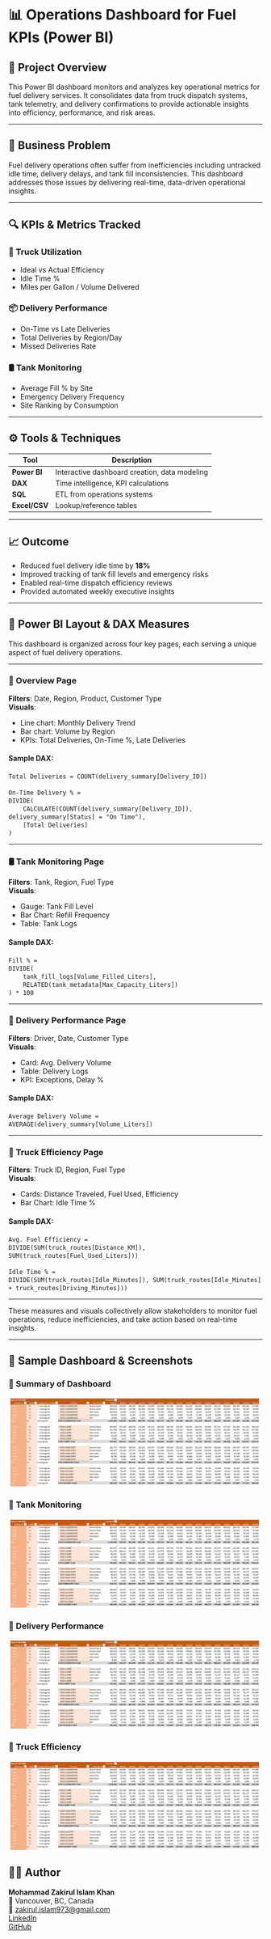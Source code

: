 # 📊 Operations Dashboard for Fuel KPIs (Power BI)

## 🧭 Project Overview

This Power BI dashboard monitors and analyzes key operational metrics for fuel delivery services. It consolidates data from truck dispatch systems, tank telemetry, and delivery confirmations to provide actionable insights into efficiency, performance, and risk areas.

---

## 🎯 Business Problem

Fuel delivery operations often suffer from inefficiencies including untracked idle time, delivery delays, and tank fill inconsistencies. This dashboard addresses those issues by delivering real-time, data-driven operational insights.

---

## 🔍 KPIs & Metrics Tracked

### 🚚 Truck Utilization
- Ideal vs Actual Efficiency
- Idle Time %
- Miles per Gallon / Volume Delivered

### 📦 Delivery Performance
- On-Time vs Late Deliveries
- Total Deliveries by Region/Day
- Missed Deliveries Rate

### 🛢️ Tank Monitoring
- Average Fill % by Site
- Emergency Delivery Frequency
- Site Ranking by Consumption

---

## ⚙️ Tools & Techniques

| Tool        | Description                                              |
|-------------|----------------------------------------------------------|
| **Power BI**| Interactive dashboard creation, data modeling            |
| **DAX**     | Time intelligence, KPI calculations                      |
| **SQL**     | ETL from operations systems                              |
| **Excel/CSV**| Lookup/reference tables                                 |

---

## 📈 Outcome

- Reduced fuel delivery idle time by **18%**
- Improved tracking of tank fill levels and emergency risks
- Enabled real-time dispatch efficiency reviews
- Provided automated weekly executive insights

---

## 📐 Power BI Layout & DAX Measures

This dashboard is organized across four key pages, each serving a unique aspect of fuel delivery operations.

---

### 📄 Overview Page
**Filters**: Date, Region, Product, Customer Type  
**Visuals**:
- Line chart: Monthly Delivery Trend
- Bar chart: Volume by Region
- KPIs: Total Deliveries, On-Time %, Late Deliveries

#### Sample DAX:
```DAX
Total Deliveries = COUNT(delivery_summary[Delivery_ID])

On-Time Delivery % = 
DIVIDE(
    CALCULATE(COUNT(delivery_summary[Delivery_ID]), delivery_summary[Status] = "On Time"),
    [Total Deliveries]
)
```

---

### 🛢️ Tank Monitoring Page
**Filters**: Tank, Region, Fuel Type  
**Visuals**:
- Gauge: Tank Fill Level
- Bar Chart: Refill Frequency
- Table: Tank Logs

#### Sample DAX:
```DAX
Fill % = 
DIVIDE(
    tank_fill_logs[Volume_Filled_Liters], 
    RELATED(tank_metadata[Max_Capacity_Liters])
) * 100
```

---

### 🚚 Delivery Performance Page
**Filters**: Driver, Date, Customer Type  
**Visuals**:
- Card: Avg. Delivery Volume
- Table: Delivery Logs
- KPI: Exceptions, Delay %

#### Sample DAX:
```DAX
Average Delivery Volume = 
AVERAGE(delivery_summary[Volume_Liters])
```

---

### 🔧 Truck Efficiency Page
**Filters**: Truck ID, Region, Fuel Type  
**Visuals**:
- Cards: Distance Traveled, Fuel Used, Efficiency
- Bar Chart: Idle Time %

#### Sample DAX:
```DAX
Avg. Fuel Efficiency = 
DIVIDE(SUM(truck_routes[Distance_KM]), SUM(truck_routes[Fuel_Used_Liters]))

Idle Time % = 
DIVIDE(SUM(truck_routes[Idle_Minutes]), SUM(truck_routes[Idle_Minutes] + truck_routes[Driving_Minutes]))
```

---

These measures and visuals collectively allow stakeholders to monitor fuel operations, reduce inefficiencies, and take action based on real-time insights.

---

## 🧾 Sample Dashboard & Screenshots

### 📘 Summary of Dashboard

![Summary of Dashboard](https://github.com/data-analyst-portfolio-web/data-analyst-portfolio/blob/main/Automated%20ERP-Based%20Monthly%20Transactional%20Reporting/Images/CL%20Summary%20Report.PNG)

### 📘 Tank Monitoring

![Tank Monitoring](https://github.com/data-analyst-portfolio-web/data-analyst-portfolio/blob/main/Automated%20ERP-Based%20Monthly%20Transactional%20Reporting/Images/CL%20Summary%20Report.PNG)

### 📘 Delivery Performance

![Delivery Performance](https://github.com/data-analyst-portfolio-web/data-analyst-portfolio/blob/main/Automated%20ERP-Based%20Monthly%20Transactional%20Reporting/Images/CL%20Summary%20Report.PNG)

### 📘 Truck Efficiency

![Truck Efficiency](https://github.com/data-analyst-portfolio-web/data-analyst-portfolio/blob/main/Automated%20ERP-Based%20Monthly%20Transactional%20Reporting/Images/CL%20Summary%20Report.PNG)


## 👨‍💼 Author

**Mohammad Zakirul Islam Khan**  
📍 Vancouver, BC, Canada  
📧 zakirul.islam973@gmail.com  
[LinkedIn](https://www.linkedin.com/in/mzik)  
[GitHub](https://github.com/data-analyst-portfolio-web)
